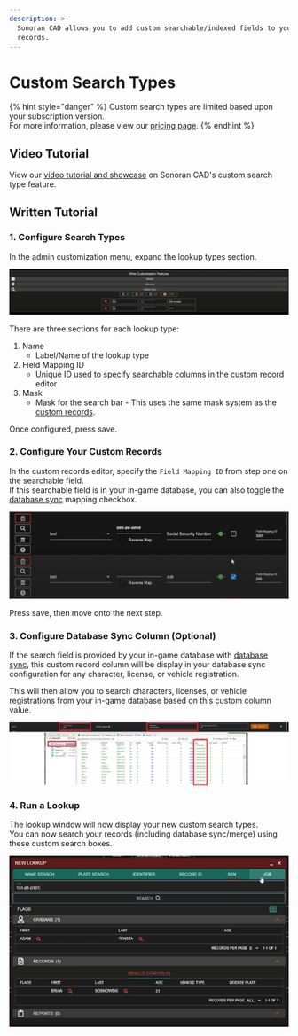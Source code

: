```yaml
---
description: >-
  Sonoran CAD allows you to add custom searchable/indexed fields to your custom
  records.
---
```


# Custom Search Types

{% hint style="danger" %}
Custom search types are limited based upon your subscription version.  
For more information, please view our [pricing page](../../pricing/faq/).
{% endhint %}

## Video Tutorial

View our [video tutorial and showcase](https://youtu.be/KecmGjMmNiQ) on Sonoran CAD's custom search type feature.

## Written Tutorial

### 1. Configure Search Types

In the admin customization menu, expand the lookup types section.

![Sonoran CAD - Custom Lookup Types](../../.gitbook/assets/image%20%28124%29.png)

There are three sections for each lookup type:

1. Name
   * Label/Name of the lookup type
2. Field Mapping ID
   * Unique ID used to specify searchable columns in the custom record editor
3. Mask
   * Mask for the search bar - This uses the same mask system as the [custom records](creating-custom-record-and-report-types.md).

Once configured, press save.

### 2. Configure Your Custom Records

In the custom records editor, specify the `Field Mapping ID` from step one on the searchable field.  
If this searchable field is in your in-game database, you can also toggle the [database sync](../in-game-integration/database-sync-and-merge/) mapping checkbox.

![Sonoran CAD - Custom Records Field Mapping ID](../../.gitbook/assets/image%20%28122%29.png)

Press save, then move onto the next step.

### 3. Configure Database Sync Column \(Optional\)

If the search field is provided by your in-game database with [database sync](../in-game-integration/database-sync-and-merge/), this custom record column will be display in your database sync configuration for any character, license, or vehicle registration.

This will then allow you to search characters, licenses, or vehicle registrations from your in-game database based on this custom column value.

![Sonoran CAD - Database Sync and Custom Searches](../../.gitbook/assets/image%20%28125%29.png)

### 4. Run a Lookup

The lookup window will now display your new custom search types.  
You can now search your records \(including database sync/merge\) using these custom search boxes.

![Sonoran CAD - Custom Search Fields](../../.gitbook/assets/image%20%28123%29.png)

